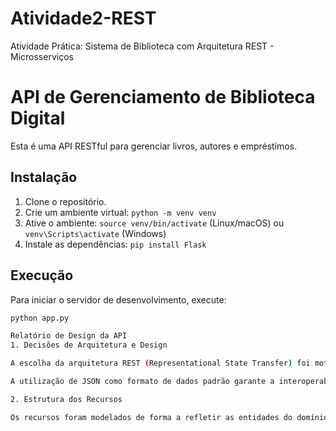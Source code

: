 # Atividade2-REST
Atividade Prática: Sistema de Biblioteca com Arquitetura REST - Microsserviços

# API de Gerenciamento de Biblioteca Digital

Esta é uma API RESTful para gerenciar livros, autores e empréstimos.

## Instalação

1.  Clone o repositório.
2.  Crie um ambiente virtual: `python -m venv venv`
3.  Ative o ambiente: `source venv/bin/activate` (Linux/macOS) ou `venv\Scripts\activate` (Windows)
4.  Instale as dependências: `pip install Flask`

## Execução

Para iniciar o servidor de desenvolvimento, execute:

```bash
python app.py

Relatório de Design da API
1. Decisões de Arquitetura e Design

A escolha da arquitetura REST (Representational State Transfer) foi motivada por sua simplicidade, escalabilidade e ampla adoção no mercado. REST nos permite modelar o sistema como um conjunto de recursos (Livros, Autores, etc.) que podem ser manipulados através de uma interface uniforme (métodos HTTP).

A utilização de JSON como formato de dados padrão garante a interoperabilidade com uma vasta gama de clientes (web, mobile, outros serviços). Os códigos de status HTTP são empregados para comunicar o resultado das operações de forma padronizada, e o HATEOAS (Hypermedia as the Engine of Application State) é implementado para tornar a API auto-descritiva e facilitar a navegação pelo cliente.

2. Estrutura dos Recursos

Os recursos foram modelados de forma a refletir as entidades do domínio. As URIs foram definidas no plural para representar coleções (/livros, /autores), uma convenção que melhora a legibilidade. As relações entre recursos são representadas por objetos aninhados (como o autor dentro de um livro) para simplificar as consultas mais comuns, evitando a necessidade de múltiplas requisições para obter dados relacionados. Em cenários mais complexos, poderíamos usar apenas os IDs e fornecer endpoints específicos para obter os dados relacionados, como /livros/{id}/autor.
